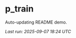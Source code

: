 # p_train

Auto-updating README demo.

<!--START_SECTION:status-->
_Last run: 2025-09-07 18:24 UTC_
<!--END_SECTION:status-->









































































































































































































































































































































































































































